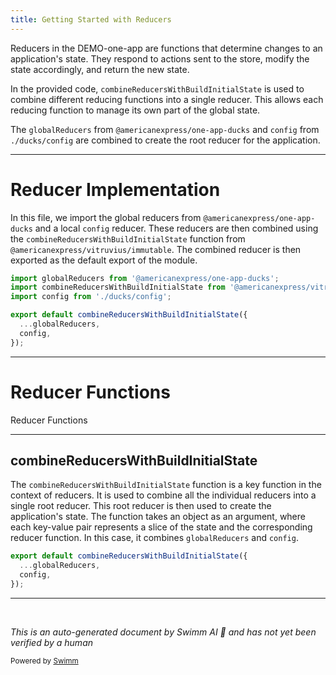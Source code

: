 ```yaml
---
title: Getting Started with Reducers
---
```

Reducers in the DEMO-one-app are functions that determine changes to an application's state. They respond to actions sent to the store, modify the state accordingly, and return the new state.

In the provided code, `combineReducersWithBuildInitialState` is used to combine different reducing functions into a single reducer. This allows each reducing function to manage its own part of the global state.

The `globalReducers` from `@americanexpress/one-app-ducks` and `config` from `./ducks/config` are combined to create the root reducer for the application.

<SwmSnippet path="/src/universal/reducers.js" line="17">

---

# Reducer Implementation

In this file, we import the global reducers from `@americanexpress/one-app-ducks` and a local `config` reducer. These reducers are then combined using the `combineReducersWithBuildInitialState` function from `@americanexpress/vitruvius/immutable`. The combined reducer is then exported as the default export of the module.

```javascript
import globalReducers from '@americanexpress/one-app-ducks';
import combineReducersWithBuildInitialState from '@americanexpress/vitruvius/immutable';
import config from './ducks/config';

export default combineReducersWithBuildInitialState({
  ...globalReducers,
  config,
});
```

---

</SwmSnippet>

# Reducer Functions

Reducer Functions

<SwmSnippet path="/src/universal/reducers.js" line="21">

---

## combineReducersWithBuildInitialState

The `combineReducersWithBuildInitialState` function is a key function in the context of reducers. It is used to combine all the individual reducers into a single root reducer. This root reducer is then used to create the application's state. The function takes an object as an argument, where each key-value pair represents a slice of the state and the corresponding reducer function. In this case, it combines `globalReducers` and `config`.

```javascript
export default combineReducersWithBuildInitialState({
  ...globalReducers,
  config,
});
```

---

</SwmSnippet>

&nbsp;

*This is an auto-generated document by Swimm AI 🌊 and has not yet been verified by a human*

<SwmMeta version="3.0.0" repo-id="Z2l0aHViJTNBJTNBREVNTy1vbmUtYXBwJTNBJTNBZ2lsYWRuYXZvdA==" repo-name="DEMO-one-app" doc-type="overview"><sup>Powered by [Swimm](/)</sup></SwmMeta>

